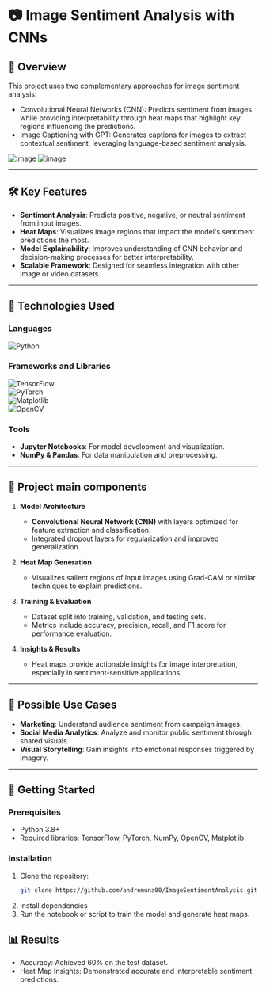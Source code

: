 # 📷 Image Sentiment Analysis with CNNs  

## 🌟 Overview  
This project uses two complementary approaches for image sentiment analysis:

- Convolutional Neural Networks (CNN): Predicts sentiment from images while providing interpretability through heat maps that highlight key regions influencing the predictions.
- Image Captioning with GPT: Generates captions for images to extract contextual sentiment, leveraging language-based sentiment analysis.


![image](https://github.com/user-attachments/assets/2315deff-98ee-42c3-acf4-83bfa785c466)
![image](https://github.com/user-attachments/assets/91f87cf3-16bb-4b04-9909-6bd2d29cb7ef)

---

## 🛠️ Key Features  
- **Sentiment Analysis**: Predicts positive, negative, or neutral sentiment from input images.  
- **Heat Maps**: Visualizes image regions that impact the model's sentiment predictions the most.  
- **Model Explainability**: Improves understanding of CNN behavior and decision-making processes for better interpretability.  
- **Scalable Framework**: Designed for seamless integration with other image or video datasets.  

---

## 🧰 Technologies Used  

### **Languages**  
![Python](https://img.shields.io/badge/Python-%233776AB.svg?style=for-the-badge&logo=python&logoColor=white)

### **Frameworks and Libraries**  
![TensorFlow](https://img.shields.io/badge/TensorFlow-%23FF6F00.svg?style=for-the-badge&logo=tensorflow&logoColor=white)  
![PyTorch](https://img.shields.io/badge/PyTorch-%23EE4C2C.svg?style=for-the-badge&logo=pytorch&logoColor=white)  
![Matplotlib](https://img.shields.io/badge/Matplotlib-%23FF9F00.svg?style=for-the-badge&logo=python&logoColor=white)  
![OpenCV](https://img.shields.io/badge/OpenCV-%235C2D91.svg?style=for-the-badge&logo=opencv&logoColor=white)

### **Tools**  
- **Jupyter Notebooks**: For model development and visualization.  
- **NumPy & Pandas**: For data manipulation and preprocessing.  

---

## 📂 Project main components  

1. **Model Architecture**  
   - **Convolutional Neural Network (CNN)** with layers optimized for feature extraction and classification.  
   - Integrated dropout layers for regularization and improved generalization.  

2. **Heat Map Generation**  
   - Visualizes salient regions of input images using Grad-CAM or similar techniques to explain predictions.  

3. **Training & Evaluation**  
   - Dataset split into training, validation, and testing sets.  
   - Metrics include accuracy, precision, recall, and F1 score for performance evaluation.  

4. **Insights & Results**  
   - Heat maps provide actionable insights for image interpretation, especially in sentiment-sensitive applications.  

---

## 🎯 Possible Use Cases  
- **Marketing**: Understand audience sentiment from campaign images.  
- **Social Media Analytics**: Analyze and monitor public sentiment through shared visuals.  
- **Visual Storytelling**: Gain insights into emotional responses triggered by imagery.  

---

## 🚀 Getting Started  

### Prerequisites  
- Python 3.8+  
- Required libraries: TensorFlow, PyTorch, NumPy, OpenCV, Matplotlib  

### Installation  
1. Clone the repository:  
    ```bash
    git clone https://github.com/andremuna00/ImageSentimentAnalysis.git
    ```
2. Install dependencies
3. Run the notebook or script to train the model and generate heat maps.

## 📊 Results
- Accuracy: Achieved 60% on the test dataset.
- Heat Map Insights: Demonstrated accurate and interpretable sentiment predictions.
